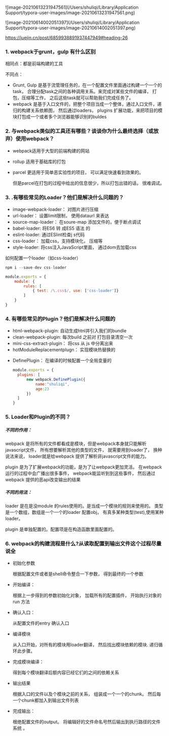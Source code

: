 

![image-20210613231947561](/Users/shuliqi/Library/Application Support/typora-user-images/image-20210613231947561.png)



![image-20210614002051397](/Users/shuliqi/Library/Application Support/typora-user-images/image-20210614002051397.png)





https://juejin.cn/post/6859938891937447949#heading-26

### 1. webpack于grunt，gulp 有什么区别

相同点：都是前端构建的工具

不同点：

* Grunt, Gulp  是基于流管理任务的，在一个配置文件里面通过构建一个一个的task， 合理分配task之间的各种调用关系。来完成对某些文件的编译， 打包，压缩等工作， 之后这些task就可以帮助我们完成任务了。
* webpack 是基于入口文件的，把整个项目当成一个整体，通过入口文件，递归的构建关系依赖图， 然后通过loaders， plugins 扩展功能，来把项目的模块打包成一个或者多个浏览器能够识别的buldes

### 2. 与webpack类似的工具还有哪些？谈谈你为什么最终选择（或放弃）使用webpack？

* webpack适用于大型的前端构建的网站

* rollup 适用于基础库的打包

* parcel 更适用于简单恶实验性的项目， 可以满足快速看到效果的。

  但是parcel在打包的过程中给出的信息很少，所以打包出错的话， 很难调试。

  

### 3. .有哪些常见的Loader？他们是解决什么问题的？

* image-webpack-loader： 对图片进行压缩
* url-loader： 设置limit限制， 使用dataurl 来表达
* source-map-loader： 在soure-map 添加文件的，便于断点调试
* babel-loader: 将ES6 转 成ES5 语法 的
* eslint-loader: 通过ESlint检查j s代码
* css-loader： 加载css，支持模块化， 压缩等
* style-loader: 将css注入JavaScript里面， 通过dom去加载css

如何配置一个loader（如css-loader）

```javascript
npm i --save-dev css-loader
```

```javascript
module.exports = {
	module: {
		rules: [
			{ test: /\.css$/, use: ['css-loader']}
		]
	}
}
```

### 4. 有哪些常见的Plugin？他们是解决什么问题的

- html-webpack-plugin: 自动生成htnl并引入我们的bundle
- clean-webpack-plugin: 每次build 之前对 打包目录清空一次
- mini-css-extract-plugin： 将css 从 js 中分离出来
- hotModuleReplacementplugn： 实现模块热替换的

* DefinePlugin： 在编译的时候配置一个全局变量的

  ```javascript
  module.exports = {
  	plugins: [
  		new webpack.DefinePlugin({
  			name:"shuliqi",
  			age:23
  		})
  	]
  }
  ```


### 5. Loader和Plugin的不同？

##### 不同的作用：

webpack 是将所有的文件都看成是模块，但是webpack本身就只能解析javascript文件， 所有想要解析其他的类型的文件， 就需要用到loader了， 换种说法来说， loader就是给webpack 提供了解析非javascript文件的能力。

plugin 是为了扩展webpack的功能，是为了让webpack更加灵活。 在webpack运行的过程中会广播出很多事件， webpack能监听到到这些事件， 然后通过webpack 提供的恶api改变输出的结果

##### 不同的用法：

loader 是在是没module 的rules使用的。是当成一个模块的规则来使用的。 类型是一个数组，数组是一个一个的loader 配置obj， 有真多某种类型(test),使用某种loader。

plugin 是单独配置的。配置项是在构造函数里面配置的。



### 6. webpack的构建流程是什么?从读取配置到输出文件这个过程尽量说全

* 初始化参数

  根据配置文件或者是shell命令整合一下参数， 得到最终的一个参数

* 开始编译：

  根据上一步得到的参数初始化对象， 加载所有的配置插件， 开始执行对象的run 方法

* 确认入口：

  从配置文件的entry 确认入口

* 编译模块

  从入口开始，对所有的模块用loader翻译， 然后找出模块依赖的模块. 递归循环此步骤。

* 完成模块编译： 

  得到每个模块翻译后额内容已经它们的之间的依赖关系

* 输出结果

  根据入口的文件以及个模块之前的关系， 组装成一个一个的chunk。 然后每一个chunk都加入到输出文件列表

* 完成输出：

  根绝配置文件的output。 将编辑好的文件命名号然后输出到执行路径的文件系统  。   


